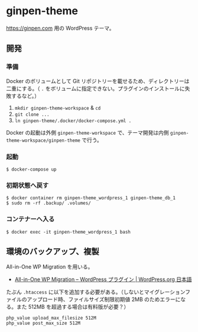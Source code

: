 # ginpen-theme

https://ginpen.com 用の WordPress テーマ。

## 開発

### 準備

Docker のボリュームとして Git リポジトリーを載せるため、ディレクトリーは二重にする。（ `.` をボリュームに指定できない。プラグインのインストールに失敗するなど。）

1. `mkdir ginpen-theme-workspace` & `cd`
2. `git clone ...`
3. `ln ginpen-theme/.docker/docker-compose.yml .`

Docker の起動は外側 `ginpen-theme-workspace` で、テーマ開発は内側 `ginpen-theme-workspace/ginpen-theme` で行う。

### 起動

```console
$ docker-compose up
```

### 初期状態へ戻す

```console
$ docker container rm ginpen-theme_wordpress_1 ginpen-theme_db_1
$ sudo rm -rf .backup/ .volumes/
```

### コンテナーへ入る

```console
$ docker exec -it ginpen-theme_wordpress_1 bash
```

## 環境のバックアップ、複製

All-in-One WP Migration を用いる。

- [All-in-One WP Migration – WordPress プラグイン | WordPress.org 日本語](https://ja.wordpress.org/plugins/all-in-one-wp-migration/)

たぶん `.htaccess` に以下を追加する必要がある。（しないとマイグレーションファイルのアップロード時、ファイルサイズ制限初期値 2MB のためエラーになる。また 512MB を超過する場合は有料版が必要？）

```
php_value upload_max_filesize 512M
php_value post_max_size 512M
```
